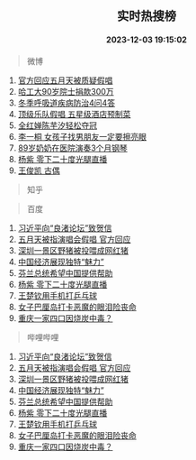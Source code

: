 <div align="center"><h2>实时热搜榜</h2><h4>2023-12-03 19:15:02</h4></div>

> 微博  

1. [官方回应五月天被质疑假唱](https://s.weibo.com/weibo?q=%23%E5%AE%98%E6%96%B9%E5%9B%9E%E5%BA%94%E4%BA%94%E6%9C%88%E5%A4%A9%E8%A2%AB%E8%B4%A8%E7%96%91%E5%81%87%E5%94%B1%23&t=31&band_rank=1&Refer=top)<br />
2. [哈工大90岁院士捐款300万](https://s.weibo.com/weibo?q=%23%E5%93%88%E5%B7%A5%E5%A4%A790%E5%B2%81%E9%99%A2%E5%A3%AB%E6%8D%90%E6%AC%BE300%E4%B8%87%23&t=31&band_rank=2&Refer=top)<br />
3. [冬季呼吸道疾病防治4问4答](https://s.weibo.com/weibo?q=%23%E5%86%AC%E5%AD%A3%E5%91%BC%E5%90%B8%E9%81%93%E7%96%BE%E7%97%85%E9%98%B2%E6%B2%BB4%E9%97%AE4%E7%AD%94%23&t=31&band_rank=3&Refer=top)<br />
4. [顶级乐队假唱 五星级酒店预制菜](https://s.weibo.com/weibo?q=%E9%A1%B6%E7%BA%A7%E4%B9%90%E9%98%9F%E5%81%87%E5%94%B1%20%E4%BA%94%E6%98%9F%E7%BA%A7%E9%85%92%E5%BA%97%E9%A2%84%E5%88%B6%E8%8F%9C&t=31&band_rank=4&Refer=top)<br />
5. [全红婵陈芋汐轻松夺冠](https://s.weibo.com/weibo?q=%23%E5%85%A8%E7%BA%A2%E5%A9%B5%E9%99%88%E8%8A%8B%E6%B1%90%E8%BD%BB%E6%9D%BE%E5%A4%BA%E5%86%A0%23&t=31&band_rank=5&Refer=top)<br />
6. [李一桐 女孩子找男朋友一定要擦亮眼](https://s.weibo.com/weibo?q=%E6%9D%8E%E4%B8%80%E6%A1%90%20%E5%A5%B3%E5%AD%A9%E5%AD%90%E6%89%BE%E7%94%B7%E6%9C%8B%E5%8F%8B%E4%B8%80%E5%AE%9A%E8%A6%81%E6%93%A6%E4%BA%AE%E7%9C%BC&t=31&band_rank=6&Refer=top)<br />
7. [89岁奶奶在医院演奏3个月钢琴](https://s.weibo.com/weibo?q=%2389%E5%B2%81%E5%A5%B6%E5%A5%B6%E5%9C%A8%E5%8C%BB%E9%99%A2%E6%BC%94%E5%A5%8F3%E4%B8%AA%E6%9C%88%E9%92%A2%E7%90%B4%23&t=31&band_rank=7&Refer=top)<br />
8. [杨紫 零下二十度光腿直播](https://s.weibo.com/weibo?q=%E6%9D%A8%E7%B4%AB%20%E9%9B%B6%E4%B8%8B%E4%BA%8C%E5%8D%81%E5%BA%A6%E5%85%89%E8%85%BF%E7%9B%B4%E6%92%AD&t=31&band_rank=8&Refer=top)<br />
9. [王俊凯 古偶](https://s.weibo.com/weibo?q=%E7%8E%8B%E4%BF%8A%E5%87%AF%20%E5%8F%A4%E5%81%B6&t=31&band_rank=9&Refer=top)<br />

> 知乎  


> 百度  

1. [习近平向“良渚论坛”致贺信](https://www.baidu.com/s?wd=%E4%B9%A0%E8%BF%91%E5%B9%B3%E5%90%91%E2%80%9C%E8%89%AF%E6%B8%9A%E8%AE%BA%E5%9D%9B%E2%80%9D%E8%87%B4%E8%B4%BA%E4%BF%A1&sa=fyb_news&rsv_dl=fyb_news)<br />
2. [五月天被指演唱会假唱 官方回应](https://www.baidu.com/s?wd=%E4%BA%94%E6%9C%88%E5%A4%A9%E8%A2%AB%E6%8C%87%E6%BC%94%E5%94%B1%E4%BC%9A%E5%81%87%E5%94%B1+%E5%AE%98%E6%96%B9%E5%9B%9E%E5%BA%94&sa=fyb_news&rsv_dl=fyb_news)<br />
3. [深圳一景区野猪被投喂成网红猪](https://www.baidu.com/s?wd=%E6%B7%B1%E5%9C%B3%E4%B8%80%E6%99%AF%E5%8C%BA%E9%87%8E%E7%8C%AA%E8%A2%AB%E6%8A%95%E5%96%82%E6%88%90%E7%BD%91%E7%BA%A2%E7%8C%AA&sa=fyb_news&rsv_dl=fyb_news)<br />
4. [中国经济展现独特“魅力”](https://www.baidu.com/s?wd=%E4%B8%AD%E5%9B%BD%E7%BB%8F%E6%B5%8E%E5%B1%95%E7%8E%B0%E7%8B%AC%E7%89%B9%E2%80%9C%E9%AD%85%E5%8A%9B%E2%80%9D&sa=fyb_news&rsv_dl=fyb_news)<br />
5. [芬兰总统希望中国提供帮助](https://www.baidu.com/s?wd=%E8%8A%AC%E5%85%B0%E6%80%BB%E7%BB%9F%E5%B8%8C%E6%9C%9B%E4%B8%AD%E5%9B%BD%E6%8F%90%E4%BE%9B%E5%B8%AE%E5%8A%A9&sa=fyb_news&rsv_dl=fyb_news)<br />
6. [杨紫 零下二十度光腿直播](https://www.baidu.com/s?wd=%E6%9D%A8%E7%B4%AB+%E9%9B%B6%E4%B8%8B%E4%BA%8C%E5%8D%81%E5%BA%A6%E5%85%89%E8%85%BF%E7%9B%B4%E6%92%AD&sa=fyb_news&rsv_dl=fyb_news)<br />
7. [王楚钦用手机打乒乓球](https://www.baidu.com/s?wd=%E7%8E%8B%E6%A5%9A%E9%92%A6%E7%94%A8%E6%89%8B%E6%9C%BA%E6%89%93%E4%B9%92%E4%B9%93%E7%90%83&sa=fyb_news&rsv_dl=fyb_news)<br />
8. [女子巴厘岛打卡恶魔的眼泪险丧命](https://www.baidu.com/s?wd=%E5%A5%B3%E5%AD%90%E5%B7%B4%E5%8E%98%E5%B2%9B%E6%89%93%E5%8D%A1%E6%81%B6%E9%AD%94%E7%9A%84%E7%9C%BC%E6%B3%AA%E9%99%A9%E4%B8%A7%E5%91%BD&sa=fyb_news&rsv_dl=fyb_news)<br />
9. [重庆一家四口因烧炭中毒？](https://www.baidu.com/s?wd=%E9%87%8D%E5%BA%86%E4%B8%80%E5%AE%B6%E5%9B%9B%E5%8F%A3%E5%9B%A0%E7%83%A7%E7%82%AD%E4%B8%AD%E6%AF%92%EF%BC%9F&sa=fyb_news&rsv_dl=fyb_news)<br />

> 哔哩哔哩  

1. [习近平向“良渚论坛”致贺信](https://www.baidu.com/s?wd=%E4%B9%A0%E8%BF%91%E5%B9%B3%E5%90%91%E2%80%9C%E8%89%AF%E6%B8%9A%E8%AE%BA%E5%9D%9B%E2%80%9D%E8%87%B4%E8%B4%BA%E4%BF%A1&sa=fyb_news&rsv_dl=fyb_news)<br />
2. [五月天被指演唱会假唱 官方回应](https://www.baidu.com/s?wd=%E4%BA%94%E6%9C%88%E5%A4%A9%E8%A2%AB%E6%8C%87%E6%BC%94%E5%94%B1%E4%BC%9A%E5%81%87%E5%94%B1+%E5%AE%98%E6%96%B9%E5%9B%9E%E5%BA%94&sa=fyb_news&rsv_dl=fyb_news)<br />
3. [深圳一景区野猪被投喂成网红猪](https://www.baidu.com/s?wd=%E6%B7%B1%E5%9C%B3%E4%B8%80%E6%99%AF%E5%8C%BA%E9%87%8E%E7%8C%AA%E8%A2%AB%E6%8A%95%E5%96%82%E6%88%90%E7%BD%91%E7%BA%A2%E7%8C%AA&sa=fyb_news&rsv_dl=fyb_news)<br />
4. [中国经济展现独特“魅力”](https://www.baidu.com/s?wd=%E4%B8%AD%E5%9B%BD%E7%BB%8F%E6%B5%8E%E5%B1%95%E7%8E%B0%E7%8B%AC%E7%89%B9%E2%80%9C%E9%AD%85%E5%8A%9B%E2%80%9D&sa=fyb_news&rsv_dl=fyb_news)<br />
5. [芬兰总统希望中国提供帮助](https://www.baidu.com/s?wd=%E8%8A%AC%E5%85%B0%E6%80%BB%E7%BB%9F%E5%B8%8C%E6%9C%9B%E4%B8%AD%E5%9B%BD%E6%8F%90%E4%BE%9B%E5%B8%AE%E5%8A%A9&sa=fyb_news&rsv_dl=fyb_news)<br />
6. [杨紫 零下二十度光腿直播](https://www.baidu.com/s?wd=%E6%9D%A8%E7%B4%AB+%E9%9B%B6%E4%B8%8B%E4%BA%8C%E5%8D%81%E5%BA%A6%E5%85%89%E8%85%BF%E7%9B%B4%E6%92%AD&sa=fyb_news&rsv_dl=fyb_news)<br />
7. [王楚钦用手机打乒乓球](https://www.baidu.com/s?wd=%E7%8E%8B%E6%A5%9A%E9%92%A6%E7%94%A8%E6%89%8B%E6%9C%BA%E6%89%93%E4%B9%92%E4%B9%93%E7%90%83&sa=fyb_news&rsv_dl=fyb_news)<br />
8. [女子巴厘岛打卡恶魔的眼泪险丧命](https://www.baidu.com/s?wd=%E5%A5%B3%E5%AD%90%E5%B7%B4%E5%8E%98%E5%B2%9B%E6%89%93%E5%8D%A1%E6%81%B6%E9%AD%94%E7%9A%84%E7%9C%BC%E6%B3%AA%E9%99%A9%E4%B8%A7%E5%91%BD&sa=fyb_news&rsv_dl=fyb_news)<br />
9. [重庆一家四口因烧炭中毒？](https://www.baidu.com/s?wd=%E9%87%8D%E5%BA%86%E4%B8%80%E5%AE%B6%E5%9B%9B%E5%8F%A3%E5%9B%A0%E7%83%A7%E7%82%AD%E4%B8%AD%E6%AF%92%EF%BC%9F&sa=fyb_news&rsv_dl=fyb_news)<br />
